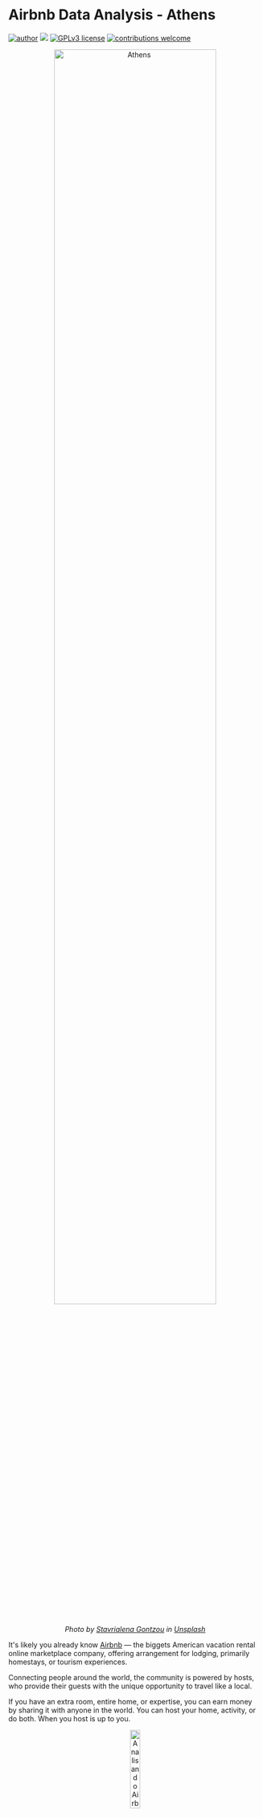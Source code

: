 # Airbnb Data Analysis - Athens

[![author](https://img.shields.io/badge/author-caiommoreno-red.svg)](https://www.linkedin.com/in/caio-m-moreno-293364156/) [![](https://img.shields.io/badge/python-3.8+-blue.svg)](https://www.python.org/downloads/release/python-385/) [![GPLv3 license](https://img.shields.io/badge/License-GPLv3-blue.svg)](http://perso.crans.org/besson/LICENSE.html) [![contributions welcome](https://img.shields.io/badge/contributions-welcome-brightgreen.svg?style=flat)](https://github.com/caiommoreno/rio_de_janeiro/issues)

<center>
<img alt="Athens" width="80%" src="https://images.unsplash.com/photo-1557686583-560ae7baba2a?ixlib=rb-1.2.1&ixid=eyJhcHBfaWQiOjEyMDd9&auto=format&fit=crop&w=751&q=80">

*Photo by [
Stavrialena Gontzou](https://unsplash.com/@stavrialena) in [Unsplash](https://unsplash.com/)*
</center>

It's likely you already know [Airbnb](https://www.airbnb.com.br/) — the biggets American vacation rental online marketplace company, offering arrangement for lodging, primarily homestays, or tourism experiences. 

Connecting people around the world, the community is powered by hosts, who provide their guests with the unique opportunity to travel like a local.

If you have an extra room, entire home, or expertise, you can earn money by sharing it with anyone in the world. You can host your home, activity, or do both. When you host is up to you.

<center><img alt="Analisando Airbnb" width="20%" src="https://www.area360.com.au/wp-content/uploads/2017/09/airbnb-logo.jpg"></center>

In this article, I will show you why data analysis it's important even if you're trying to find some place to rent and travel. The country I choosed to analyze was Athens — Greece.

Showing that the data mining and data processing it's very important stage — to me, the most important —, and if it's not analyzed correctly, it may have bias.

Even if you're not someone with data-driven thoughts and experiences, it gonna be clear how this new data world works.
